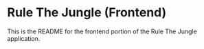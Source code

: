 Rule The Jungle (Frontend)
=========

This is the README for the frontend portion of the Rule The Jungle application.
